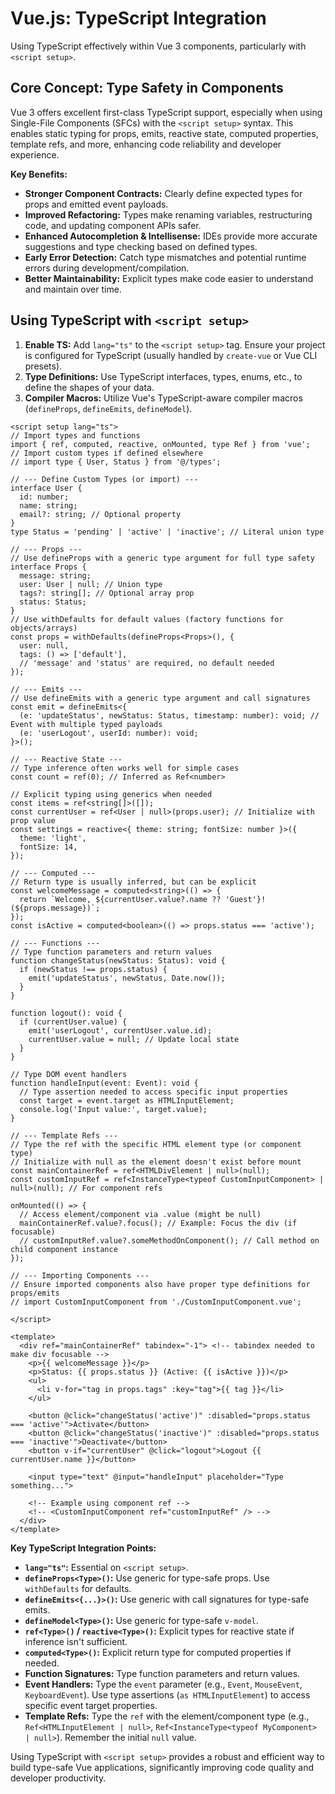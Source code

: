 # Vue.js: TypeScript Integration

Using TypeScript effectively within Vue 3 components, particularly with `<script setup>`.

## Core Concept: Type Safety in Components

Vue 3 offers excellent first-class TypeScript support, especially when using Single-File Components (SFCs) with the `<script setup>` syntax. This enables static typing for props, emits, reactive state, computed properties, template refs, and more, enhancing code reliability and developer experience.

**Key Benefits:**

*   **Stronger Component Contracts:** Clearly define expected types for props and emitted event payloads.
*   **Improved Refactoring:** Types make renaming variables, restructuring code, and updating component APIs safer.
*   **Enhanced Autocompletion & Intellisense:** IDEs provide more accurate suggestions and type checking based on defined types.
*   **Early Error Detection:** Catch type mismatches and potential runtime errors during development/compilation.
*   **Better Maintainability:** Explicit types make code easier to understand and maintain over time.

## Using TypeScript with `<script setup>`

1.  **Enable TS:** Add `lang="ts"` to the `<script setup>` tag. Ensure your project is configured for TypeScript (usually handled by `create-vue` or Vue CLI presets).
2.  **Type Definitions:** Use TypeScript interfaces, types, enums, etc., to define the shapes of your data.
3.  **Compiler Macros:** Utilize Vue's TypeScript-aware compiler macros (`defineProps`, `defineEmits`, `defineModel`).

```vue
<script setup lang="ts">
// Import types and functions
import { ref, computed, reactive, onMounted, type Ref } from 'vue';
// Import custom types if defined elsewhere
// import type { User, Status } from '@/types';

// --- Define Custom Types (or import) ---
interface User {
  id: number;
  name: string;
  email?: string; // Optional property
}
type Status = 'pending' | 'active' | 'inactive'; // Literal union type

// --- Props ---
// Use defineProps with a generic type argument for full type safety
interface Props {
  message: string;
  user: User | null; // Union type
  tags?: string[]; // Optional array prop
  status: Status;
}
// Use withDefaults for default values (factory functions for objects/arrays)
const props = withDefaults(defineProps<Props>(), {
  user: null,
  tags: () => ['default'],
  // 'message' and 'status' are required, no default needed
});

// --- Emits ---
// Use defineEmits with a generic type argument and call signatures
const emit = defineEmits<{
  (e: 'updateStatus', newStatus: Status, timestamp: number): void; // Event with multiple typed payloads
  (e: 'userLogout', userId: number): void;
}>();

// --- Reactive State ---
// Type inference often works well for simple cases
const count = ref(0); // Inferred as Ref<number>

// Explicit typing using generics when needed
const items = ref<string[]>([]);
const currentUser = ref<User | null>(props.user); // Initialize with prop value
const settings = reactive<{ theme: string; fontSize: number }>({
  theme: 'light',
  fontSize: 14,
});

// --- Computed ---
// Return type is usually inferred, but can be explicit
const welcomeMessage = computed<string>(() => {
  return `Welcome, ${currentUser.value?.name ?? 'Guest'}! (${props.message})`;
});
const isActive = computed<boolean>(() => props.status === 'active');

// --- Functions ---
// Type function parameters and return values
function changeStatus(newStatus: Status): void {
  if (newStatus !== props.status) {
    emit('updateStatus', newStatus, Date.now());
  }
}

function logout(): void {
  if (currentUser.value) {
    emit('userLogout', currentUser.value.id);
    currentUser.value = null; // Update local state
  }
}

// Type DOM event handlers
function handleInput(event: Event): void {
  // Type assertion needed to access specific input properties
  const target = event.target as HTMLInputElement;
  console.log('Input value:', target.value);
}

// --- Template Refs ---
// Type the ref with the specific HTML element type (or component type)
// Initialize with null as the element doesn't exist before mount
const mainContainerRef = ref<HTMLDivElement | null>(null);
const customInputRef = ref<InstanceType<typeof CustomInputComponent> | null>(null); // For component refs

onMounted(() => {
  // Access element/component via .value (might be null)
  mainContainerRef.value?.focus(); // Example: Focus the div (if focusable)
  // customInputRef.value?.someMethodOnComponent(); // Call method on child component instance
});

// --- Importing Components ---
// Ensure imported components also have proper type definitions for props/emits
// import CustomInputComponent from './CustomInputComponent.vue';

</script>

<template>
  <div ref="mainContainerRef" tabindex="-1"> <!-- tabindex needed to make div focusable -->
    <p>{{ welcomeMessage }}</p>
    <p>Status: {{ props.status }} (Active: {{ isActive }})</p>
    <ul>
      <li v-for="tag in props.tags" :key="tag">{{ tag }}</li>
    </ul>

    <button @click="changeStatus('active')" :disabled="props.status === 'active'">Activate</button>
    <button @click="changeStatus('inactive')" :disabled="props.status === 'inactive'">Deactivate</button>
    <button v-if="currentUser" @click="logout">Logout {{ currentUser.name }}</button>

    <input type="text" @input="handleInput" placeholder="Type something...">

    <!-- Example using component ref -->
    <!-- <CustomInputComponent ref="customInputRef" /> -->
  </div>
</template>
```

**Key TypeScript Integration Points:**

*   **`lang="ts"`:** Essential on `<script setup>`.
*   **`defineProps<Type>()`:** Use generic for type-safe props. Use `withDefaults` for defaults.
*   **`defineEmits<{...}>()`:** Use generic with call signatures for type-safe emits.
*   **`defineModel<Type>()`:** Use generic for type-safe `v-model`.
*   **`ref<Type>()` / `reactive<Type>()`:** Explicit types for reactive state if inference isn't sufficient.
*   **`computed<Type>()`:** Explicit return type for computed properties if needed.
*   **Function Signatures:** Type function parameters and return values.
*   **Event Handlers:** Type the `event` parameter (e.g., `Event`, `MouseEvent`, `KeyboardEvent`). Use type assertions (`as HTMLInputElement`) to access specific event target properties.
*   **Template Refs:** Type the `ref` with the element/component type (e.g., `Ref<HTMLInputElement | null>`, `Ref<InstanceType<typeof MyComponent> | null>`). Remember the initial `null` value.

Using TypeScript with `<script setup>` provides a robust and efficient way to build type-safe Vue applications, significantly improving code quality and developer productivity.